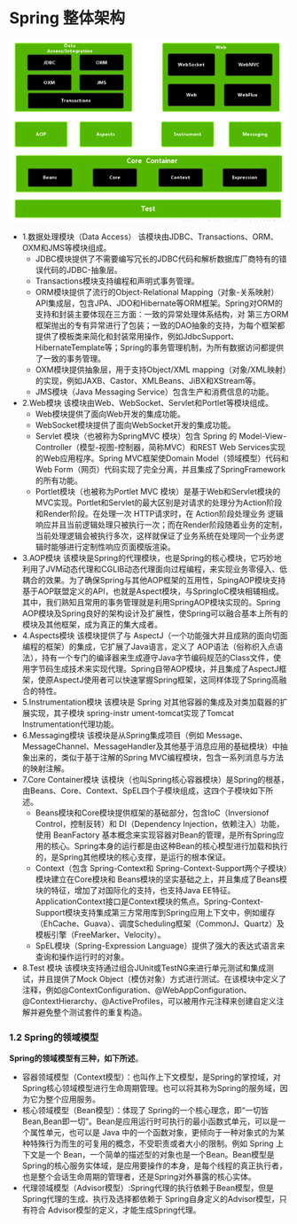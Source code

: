 #                        Spring 整体架构

![1565332842784](images/1565332842784.png)

- 1.数据处理模块（Data Access）
  该模块由JDBC、Transactions、ORM、OXM和JMS等模块组成。
  -  JDBC模块提供了不需要编写冗长的JDBC代码和解析数据库厂商特有的错误代码的JDBC-抽象层。
  -  Transactions模块支持编程和声明式事务管理。
  - ORM模块提供了流行的Object-Relational Mapping（对象-关系映射）API集成层，包含JPA、JDO和Hibernate等ORM框架。Spring对ORM的支持和封装主要体现在三方面：一致的异常处理体系结构，对
    第三方ORM框架抛出的专有异常进行了包装；一致的DAO抽象的支持，为每个框架都提供了模板类来简化和封装常用操作，例如JdbcSupport、HibernateTemplate等；Spring的事务管理机制，为所有数据访问都提供了一致的事务管理。
  - OXM模块提供抽象层，用于支持Object/XML  mapping（对象/XML映射）的实现，例如JAXB、Castor、XMLBeans、JiBX和XStream等。
  - JMS模块（Java Messaging Service）包含生产和消费信息的功能。
- 2.Web模块
  该模块由Web、WebSocket、Servlet和Portlet等模块组成。
  -  Web模块提供了面向Web开发的集成功能。
  -  WebSocket模块提供了面向WebSocket开发的集成功能。
  - Servlet 模块（也被称为SpringMVC 模块）包含 Spring 的 Model-View-Controller（模型-视图-控制器，简称MVC）和REST Web Services实现的Web应用程序。Spring MVC框架使Domain Model（领域模型）代码和 Web  Form（网页）代码实现了完全分离，并且集成了SpringFramework的所有功能。
  - Portlet模块（也被称为Portlet MVC 模块）是基于Web和Servlet模块的MVC实现。Portlet和Servlet的最大区别是对请求的处理分为Action阶段和Render阶段。在处理一次 HTTP请求时，在 Action阶段处理业务
    逻辑响应并且当前逻辑处理只被执行一次；而在Render阶段随着业务的定制，当前处理逻辑会被执行多次，这样就保证了业务系统在处理同一个业务逻辑时能够进行定制性响应页面模版渲染。
- 3.AOP模块
         该模块是Spring的代理模块，也是Spring的核心模块，它巧妙地利用了JVM动态代理和CGLIB动态代理面向过程编程，来实现业务零侵入、低耦合的效果。为了确保Spring与其他AOP框架的互用性，SpingAOP模块支持基于AOP联盟定义的API，也就是Aspect模块，与SpringIoC模块相辅相成。其中，我们熟知且常用的事务管理就是利用SpringAOP模块实现的。Spring AOP模块及Spring良好的架构设计及扩展性，使Spring可以融合基本上所有的模块及其他框架，成为真正的集大成者。
- 4.Aspects模块
        该模块提供了与 AspectJ（一个功能强大并且成熟的面向切面编程的框架）的集成，它扩展了Java语言，定义了 AOP语法（俗称织入点语法），持有一个专门的编译器来生成遵守Java字节编码规范的Class文件，使用字节码生成技术来实现代理。Spring自带AOP模块，并且集成了AspectJ框架，使原AspectJ使用者可以快速掌握Spring框架，这同样体现了Spring高融合的特性。
- 5.Instrumentation模块
         该模块是 Spring 对其他容器的集成及对类加载器的扩展实现，其子模块 spring-instr ument-tomcat实现了Tomcat Instrumentation代理功能。
- 6.Messaging模块
        该模块是从Spring集成项目（例如  Message、MessageChannel、MessageHandler及其他基于消息应用的基础模块）中抽象出来的，类似于基于注解的Spring  MVC编程模块，包含一系列消息与方法的映射注解。
- 7.Core Container模块
  该模块（也叫Spring核心容器模块）是Spring的根基，由Beans、Core、Context、SpEL四个子模块组成，这四个子模块如下所述。
  - Beans模块和Core模块提供框架的基础部分，包含IoC（Inversionof Control，控制反转）和 DI（Dependency Injection，依赖注入）功能，使用  BeanFactory  基本概念来实现容器对Bean的管理，是所有Spring应用的核心。Spring本身的运行都是由这种Bean的核心模型进行加载和执行的，是Spring其他模块的核心支撑，是运行的根本保证。
  -  Context（包含 Spring-Context和 Spring-Context-Support两个子模块）模块建立在Core模块和  Beans模块的坚实基础之上，并且集成了Beans模块的特征，增加了对国际化的支持，也支持Java  EE特征。
    ApplicationContext接口是Context模块的焦点。Spring-Context-Support模块支持集成第三方常用库到Spring应用上下文中，例如缓存（EhCache、Guava）、调度Scheduling框架（CommonJ、Quartz）及模板引擎（FreeMarker、Velocity）。
  - SpEL模块（Spring-Expression Language）提供了强大的表达式语言来查询和操作运行时的对象。
- 8.Test 模块
  该模块支持通过组合JUnit或TestNG来进行单元测试和集成测试，并且提供了Mock  Object（模仿对象）方式进行测试。在该模块中定义了注释，例如@ContextConfiguration、@WebAppConfiguration、@ContextHierarchy、@ActiveProfiles，可以被用作元注释来创建自定义注解并避免整个测试套件的重复构造。

### 1.2 Spring的领域模型

**Spring的领域模型有三种，如下所述**。

- 容器领域模型（Context模型）：也叫作上下文模型，是Spring的掌控域，对 Spring核心领域模型进行生命周期管理。也可以将其称为Spring的服务域，因为它为整个应用服务。
- 核心领域模型（Bean模型）：体现了  Spring的一个核心理念，即“一切皆 Bean,Bean即一切”。Bean是应用运行时可执行的最小函数式单元，可以是一个属性单元，也可以是 Java 中的一个函数对象，更倾向于一种对象式的为某种特殊行为而生的可复用的概念，不受职责或者大小的限制。例如 Spring 上下文是一个 Bean，一个简单的描述型的对象也是一个Bean。Bean模型是Spring的核心服务实体域，是应用要操作的本身，是每个线程的真正执行者，也是整个会话生命周期的管理者，还是Spring对外暴露的核心实体。
- 代理领域模型（Advisor模型）:Spring代理的执行依赖于Bean模型，但是Spring代理的生成、执行及选择都依赖于 Spring自身定义的Advisor模型，只有符合 Advisor模型的定义，才能生成Spring代理。